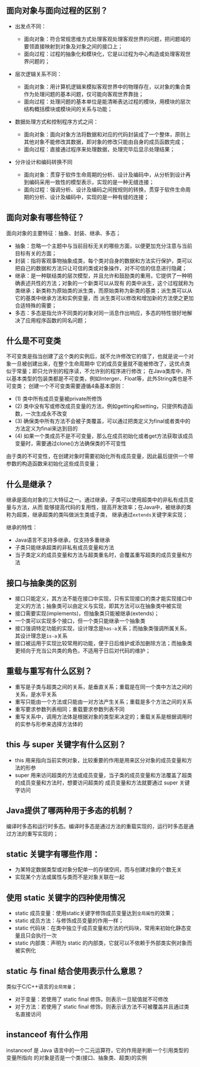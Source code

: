 ## 面向对象与面向过程的区别？
- 出发点不同：
	- 面向对象：符合常规思维方式处理客观处理客观世界的问题，把问题域的要领直接映射到对象及对象之间的接口上；
	- 面向过程：过程的抽象化和模块化，它是以过程为中心构造或处理客观世界问题的；

- 层次逻辑关系不同：
	- 面向对象：用计算机逻辑来模拟客观世界中的物理存在，以对象的集合类作为处理问题的基本问题，仅可能向客观世界靠拢；
	- 面向过程：处理问题的基本单位是能清晰表达过程的模块，用模块的层次结构概括模块或模块间的关系与功能；

- 数据处理方式和控制程序方式之间：
	- 面向对象：面向对象方法将数据和对应的代码封装成了一个整体，原则上其他对象不能修改其数据，即对象的修改只能由自身的成员函数完成；
	- 面向过程：直接通过程序来处理数据，处理完毕后显示处理结果；

- 分许设计和编码转换不同
	- 面向对象：贯穿于软件生命周期的分析、设计及编码中，从分析到设计再到编码采用一致性的模型表示，实现的是一种无缝连接；
	- 面向过程：强调分析、设计及编码之间按规则的转换，贯穿于软件生命周期的分析、设计及编码中，实现的是一种有缝的连接；

## 面向对象有哪些特征？

面向对象的主要特征：抽象、封装、继承、多态；
- 抽象：忽略一个主题中与当前目标无关的哪些方面，以便更加充分注意与当前目标有关的方面；
- 封装：指将客观事物抽象成类，每个类对自身的数据和方法实行保护，类可以把自己的数据和方法只让可信的类或对象操作，对不可信的信息进行隐藏；
- 继承：是一种联结类的层次模型，并且允许和鼓励类的重用，它提供了一种明确表述共性的方法；对象的一个新类可以从现有
					 的类中派生，这个过程就称为类继承；新类称为原始类的派生类，而原始类称为新类的基类；派生类可以从它的基类中继承方法和实例变量，而
					 派生类可以修改和增加新的方法使之更加合适特殊的需要；
- 多态：多态是指允许不同类的对象对同一消息作出响应，多态的特性很好地解决了应用程序函数的同名问题；


## 什么是不可变类

不可变类是指当创建了这个类的实例后，就不允许修改它的值了，也就是说一个对象一旦被创建出来，在整个生命周期中
它的成员变量就不能被修改了，这优点类似于常量；即只允许别的程序读，不允许别的程序进行修改；
	在Java类库中，所以基本类型的包装类都是不可变类，例如Interger、Float等，此外String类也是不可变类；
	创建一个不可变类需要遵循4条基本原则：
	
- (1) 类中所有成员变量被private所修饰
- (2) 类中没有写或修改成员变量的方法，例如getting和setting，只提供构造函数，一次生成永不改变
- (3) 确保类中所有方法不会被子类覆盖，可以通过把类定义为final或者类中的方法定义为final来达到目的
- (4) 如果一个类成员不是不可变量，那么在成员初始化或者get方法获取该成员变量时，需要通过clone()方法确保类的不可变性

由于类的不可变性，在创建对象时需要初始化所有成员变量，因此最后提供一个带参数的构造函数来初始化这些成员变量；

## 什么是继承？
	
继承是面向对象的三大特征之一。通过继承，子类可以使用超类中的非私有成员变量与方法，从而
能够提高代码的复用性，提高开发效率；在Java中，被继承的类称为超类，继承超类的类叫做派生类或子类，
继承通过`extends`关键字来实现；

继承的特性：
- Java语言不支持多继承，仅支持多重继承
- 子类只能继承超类的非私有成员变量和方法
- 当子类定义的成员变量和方法与超类重名时，会覆盖重写超类的成员变量和方法

## 接口与抽象类的区别

- 接口只能定义，其方法不能在接口中实现，只有实现接口的类才能实现接口中定义的方法；抽象类可以由定义与实现，即其方法可以在抽象类中被实现
- 接口需要实现(implements)，但抽象类只能被继承(extends)；
- 一个类可以实现多个接口，但一个类只能继承一个抽象类
- 接口强调特定功能的实现，设计理念是`has-a`关系；而抽象类强调所属关系，其设计理念是`is-a`关系
- 接口被运用于实现比较常用的功能，便于日后维护或添加删除方法；而抽象类更倾向于充当公共类的角色，不适用于日后对代码的维护；

## 重载与重写有什么区别？
	
- 重写是子类与超类之间的关系，是垂直关系；重载是在同一个类中方法之间的关系，是水平关系
- 重写只能由一个方法或只能由一对方法产生关系；重载是多个方法之间的关系
- 重写要求参数列表相同；重载要求参数列表不同
- 重写关系中，调用方法体是根据对象的类型来决定的；重载关系是根据调用时的实参与形参来选择方法体的


## this 与 super 关键字有什么区别？

- this 用来指向当前实例对象，比较重要的作用是用来区分对象的成员变量和方法的形参
- super 用来访问超类的方法或成员变量，当子类的成员变量和方法覆盖了超类的成员变量和方法时，想要访问超类的
	成员变量和方法就要通过 super 关键字访问

## Java提供了哪两种用于多态的机制？

编译时多态和运行时多态。编译时多态是通过方法的重载实现的，运行时多态是通过方法的重写实现的；

## static 关键字有哪些作用：

- 为某特定数据类型或对象分配单一的存储空间，而与创建对象的个数无关
- 实现某个方法或属性与类而不是对象关联在一起

## 使用 static 关键字的四种使用情况

- static 成员变量：使用static关键字修饰成员变量达到`全局属性`的效果；
- static 成员方法：与修饰成员变量的作用一样；
- static 代码块：在类中独立于成员变量和方法的代码块，常用来初始化静态变量且只会执行一次
- static 内部类：声明为 static 的内部类，它就可以不依赖于外部类实例对象而被实例化

## static 与 final 结合使用表示什么意思？

类似于C/C++语言的`全局常量`；

- 对于变量：若使用了 static final 修饰，则表示一旦赋值就不可修改
- 对于方法：若使用了 static final 修饰，则表示该方法不可被覆盖并且通过类名直接访问

## instanceof 有什么作用
	
instanceof 是 Java 语言中的一个二元运算符，它的作用是判断一个引用类型的变量所指向
的对象是否是一个类(接口、抽象类、超类)的实例

